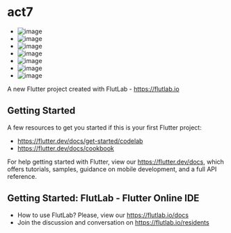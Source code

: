 # act7
- ![image](https://github.com/user-attachments/assets/6fdae5bf-cd1d-49fc-b73f-8f6632d9f928)
- ![image](https://github.com/user-attachments/assets/afafdced-0e4c-4356-9563-ba62efeffc2e)
- ![image](https://github.com/user-attachments/assets/8edb7a21-9cd1-48a9-b458-7cdacc898225)
- ![image](https://github.com/user-attachments/assets/293e18c4-3a8d-42fa-8f3b-7abfac94b573)
- ![image](https://github.com/user-attachments/assets/2c289ab5-4a39-46b3-a502-4529244975ac)
- ![image](https://github.com/user-attachments/assets/bc78719f-50a5-48fc-9915-d482cc12fb2e)
- ![image](https://github.com/user-attachments/assets/fd688f6b-7c0b-4bc4-9125-006fdf8353fc)





A new Flutter project created with FlutLab - https://flutlab.io

## Getting Started

A few resources to get you started if this is your first Flutter project:

- https://flutter.dev/docs/get-started/codelab
- https://flutter.dev/docs/cookbook

For help getting started with Flutter, view our
https://flutter.dev/docs, which offers tutorials,
samples, guidance on mobile development, and a full API reference.

## Getting Started: FlutLab - Flutter Online IDE

- How to use FlutLab? Please, view our https://flutlab.io/docs
- Join the discussion and conversation on https://flutlab.io/residents
